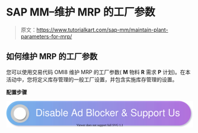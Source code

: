 # SAP MM–维护 MRP 的工厂参数

> 原文：<https://www.tutorialkart.com/sap-mm/maintain-plant-parameters-for-mrp/>

## 如何维护 MRP 的工厂参数

您可以使用交易代码 OMI8 维护 MRP 的工厂参数( **M** 物料 **R** 需求 **P** 计划)。在本活动中，您将定义库存管理的一般工厂设置，并包含实施库存管理的设置。

**配置步骤**

[![](img/925da31b32d6bc3827932f6c8afb11bb.png)](https://www.tutorialkart.com/)